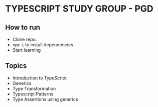 # TYPESCRIPT STUDY GROUP - PGD

## How to run
- Clone repo.
- `npm i` to install dependencies
- Start learning

## Topics
- Introduction to TypeScript
- Generics
- Type Transformation
- Typescript Patterns
- Type Assertions using generics
